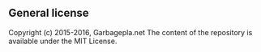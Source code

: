 ## General license
Copyright (c) 2015-2016, Garbagepla.net
The content of the repository is available under the MIT License.
